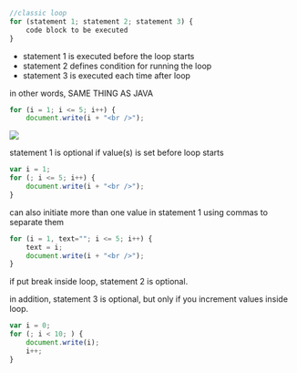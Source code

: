 ```jsx
//classic loop
for (statement 1; statement 2; statement 3) {
	code block to be executed
}
```

-   statement 1 is executed before the loop starts
-   statement 2 defines condition for running the loop
-   statement 3 is executed each time after loop

in other words, SAME THING AS JAVA

```jsx
for (i = 1; i <= 5; i++) {
	document.write(i + "<br />");
```

![](https://s3.us-west-2.amazonaws.com/secure.notion-static.com/4d291d52-21ed-48f6-9aa3-ad2833af24fc/Untitled.png?X-Amz-Algorithm=AWS4-HMAC-SHA256&X-Amz-Credential=AKIAT73L2G45O3KS52Y5%2F20210308%2Fus-west-2%2Fs3%2Faws4_request&X-Amz-Date=20210308T134044Z&X-Amz-Expires=86400&X-Amz-Signature=36c61465aa6644a5a42061afa18531ae949b3e511a951be063013e7a8c66accc&X-Amz-SignedHeaders=host&response-content-disposition=filename%20%3D%22Untitled.png%22)

statement 1 is optional if value(s) is set before loop starts

```jsx
var i = 1;
for (; i <= 5; i++) {
	document.write(i + "<br />");
}
```

can also initiate more than one value in statement 1 using commas to separate them

```jsx
for (i = 1, text=""; i <= 5; i++) {
	text = i;
	document.write(i + "<br />");
}
```

if put break inside loop, statement 2 is optional.

in addition, statement 3 is optional, but only if you increment values inside loop.

```jsx
var i = 0;
for (; i < 10; ) {
	document.write(i);
	i++;
}
```